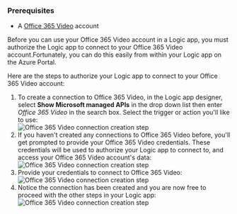 ### Prerequisites
* A [Office 365 Video](https://support.office.com/article/Meet-Office-365-Video-ca1cc1a9-a615-46e1-b6a3-40dbd99939a6) account  

Before you can use your Office 365 Video account in a Logic app, you must authorize the Logic app to connect to your Office 365 Video account.Fortunately, you can do this easily from within your Logic app on the Azure Portal.  

Here are the steps to authorize your Logic app to connect to your Office 365 Video account:  

1. To create a connection to Office 365 Video, in the Logic app designer, select **Show Microsoft managed APIs** in the drop down list then enter *Office 365 Video* in the search box. Select the trigger or action you'll like to use:  
   ![Office 365 Video connection creation step](./media/connectors-create-api-office365video/office365video-1.png)  
2. If you haven't created any connections to Office 365 Video before, you'll get prompted to provide your Office 365 Video credentials. These credentials will be used to authorize your Logic app to connect to, and access your Office 365 Video account's data:  
   ![Office 365 Video connection creation step](./media/connectors-create-api-office365video/office365video-2.png)  
3. Provide your credentials to connect to Office 365 Video:  
   ![Office 365 Video connection creation step](./media/connectors-create-api-office365video/office365video-3.png)  
4. Notice the connection has been created and you are now free to proceed with the other steps in your Logic app:  
   ![Office 365 Video connection creation step](./media/connectors-create-api-office365video/office365video-4.png)  


